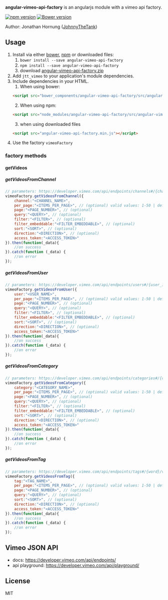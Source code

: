 **angular-vimeo-api-factory** is an angularjs module with a vimeo api factory.

[![npm version](https://badge.fury.io/js/angular-vimeo-api-factory.png)](https://badge.fury.io/js/angular-vimeo-api-factory)
[![Bower version](https://badge.fury.io/bo/angular-vimeo-api-factory.png)](https://badge.fury.io/bo/angular-vimeo-api-factory)

Author: Jonathan Hornung ([JohnnyTheTank](https://github.com/JohnnyTheTank))

## Usage

1. Install via either [bower](http://bower.io/), [npm](https://www.npmjs.com/) or downloaded files:
    1. `bower install --save angular-vimeo-api-factory`
    2. `npm install --save angular-vimeo-api-factory`
    3. download [angular-vimeo-api-factory.zip](https://github.com/JohnnyTheTank/angular-vimeo-api-factory/zipball/master)
2. Add `jtt_vimeo` to your application's module dependencies.
3. Include dependencies in your HTML.
    1. When using bower:
    ```html
    <script src="bower_components/angular-vimeo-api-factory/src/angular-vimeo-api-factory.min.js"></script>
    ```
    2. When using npm:
    ```html
    <script src="node_modules/angular-vimeo-api-factory/src/angular-vimeo-api-factory.min.js"></script>
    ```
    3. when using downloaded files
    ```html
    <script src="angular-vimeo-api-factory.min.js"></script>
    ```
4. Use the factory `vimeoFactory`


### factory methods

#### getVideos

##### getVideosFromChannel
```js
// parameters: https://developer.vimeo.com/api/endpoints/channels#/{channel_id}/videos
vimeoFactory.getVideosFromChannel({
    channel:"<CHANNEL_NAME>",
    per_page:"<ITEMS_PER_PAGE>", // (optional) valid values: 1-50 | default: 25
    page:"<PAGE_NUMBER>", // (optional)
    query:"<QUERY>", // (optional)
    filter:"<FILTER>", // (optional)
    filter_embeddable:"<FILTER_EMBEDDABLE>", // (optional)
    sort:"<SORT>", // (optional)
    direction:"<DIRECTION>", // (optional)
    access_token:"<ACCESS_TOKEN>"
}).then(function(_data){
    //on success
}).catch(function (_data) {
    //on error
});
```

##### getVideosFromUser
```js
// parameters: https://developer.vimeo.com/api/endpoints/users#/{user_id}/videos
vimeoFactory.getVideosFromUser({
    user:"<USER_NAME>",
    per_page:"<ITEMS_PER_PAGE>", // (optional) valid values: 1-50 | default: 25
    page:"<PAGE_NUMBER>", // (optional)
    query:"<QUERY>", // (optional)
    filter:"<FILTER>", // (optional)
    filter_embeddable:"<FILTER_EMBEDDABLE>", // (optional)
    sort:"<SORT>", // (optional)
    direction:"<DIRECTION>", // (optional)
    access_token:"<ACCESS_TOKEN>"
}).then(function(_data){
    //on success
}).catch(function (_data) {
    //on error
});
```

##### getVideosFromCategory
```js
// parameters: https://developer.vimeo.com/api/endpoints/categories#/{category}/videos
vimeoFactory.getVideosFromCategory({
    category:"<CATEGORY_NAME>",
    per_page:"<ITEMS_PER_PAGE>", // (optional) valid values: 1-50 | default: 25
    page:"<PAGE_NUMBER>", // (optional)
    query:"<QUERY>", // (optional)
    filter:"<FILTER>", // (optional)
    filter_embeddable:"<FILTER_EMBEDDABLE>", // (optional)
    sort:"<SORT>", // (optional)
    direction:"<DIRECTION>", // (optional)
    access_token:"<ACCESS_TOKEN>"
}).then(function(_data){
    //on success
}).catch(function (_data) {
    //on error
});
```

##### getVideosFromTag
```js
// parameters: https://developer.vimeo.com/api/endpoints/tags#/{word}/videos
vimeoFactory.getVideosFromTag({
    tag:"<TAG_NAME>",
    per_page:"<ITEMS_PER_PAGE>", // (optional) valid values: 1-50 | default: 25
    page:"<PAGE_NUMBER>", // (optional)
    query:"<QUERY>", // (optional)
    sort:"<SORT>", // (optional)
    direction:"<DIRECTION>", // (optional)
    access_token:"<ACCESS_TOKEN>"
}).then(function(_data){
    //on success
}).catch(function (_data) {
    //on error
});
```

## Vimeo JSON API

* docs: https://developer.vimeo.com/api/endpoints/
* api playground: https://developer.vimeo.com/api/playground/


## License

MIT